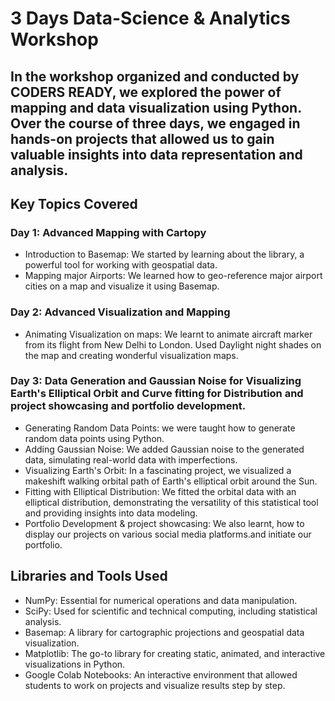 # 3 Days Data-Science & Analytics Workshop 

## In the workshop organized and conducted by CODERS READY, we explored the power of mapping and data visualization using Python. Over the course of three days, we engaged in hands-on projects that allowed us to gain valuable insights into data representation and analysis.

## Key Topics Covered

### Day 1: Advanced Mapping with Cartopy

- Introduction to Basemap: We started by learning about the library, a powerful tool for working with geospatial data.
- Mapping major Airports: We learned how to geo-reference major airport cities on a map and visualize it using Basemap.

### Day 2: Advanced Visualization and Mapping

- Animating Visualization on maps: We learnt to animate aircraft marker from its flight from New Delhi to London. Used Daylight night shades on the map and creating wonderful visualization maps.

### Day 3: Data Generation and Gaussian Noise for Visualizing Earth's Elliptical Orbit and Curve fitting for Distribution and project showcasing and portfolio development.

- Generating Random Data Points: we were taught how to generate random data points using Python.
- Adding Gaussian Noise: We added Gaussian noise to the generated data, simulating real-world data with imperfections.
- Visualizing Earth's Orbit: In a fascinating project, we visualized a makeshift walking orbital path of Earth's elliptical orbit around the Sun.
- Fitting with Elliptical Distribution: We fitted the orbital data with an elliptical distribution, demonstrating the versatility of this statistical tool and providing insights into data modeling.
- Portfolio Development & project showcasing: We also learnt, how to display our projects on various social media platforms.and initiate our portfolio.

## Libraries and Tools Used

- NumPy: Essential for numerical operations and data manipulation.
- SciPy: Used for scientific and technical computing, including statistical analysis.
- Basemap: A library for cartographic projections and geospatial data visualization.
- Matplotlib: The go-to library for creating static, animated, and interactive visualizations in Python.
- Google Colab Notebooks: An interactive environment that allowed students to work on projects and visualize results step by step.
